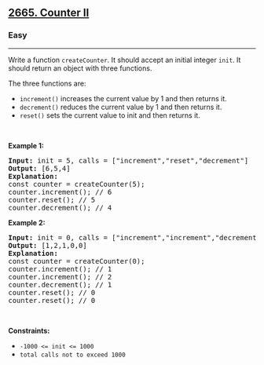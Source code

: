 <h2><a href="https://leetcode.com/problems/counter-ii/">2665. Counter II</a></h2>
<h3>Easy</h3>
<hr>
<div>
<p>
Write a function <code>createCounter</code>. It should accept an initial integer <code>init</code>. It should return an object with three functions.

The three functions are:
<ul>
<li><code>increment()</code> increases the current value by 1 and then returns it.</li>
<li><code>decrement()</code> reduces the current value by 1 and then returns it.</li>
<li><code>reset()</code> sets the current value to init and then returns it.</li>
</ul>
</p>

<p>&nbsp;</p>
<p><strong>Example 1:</strong></p>
<pre>
<strong>Input:</strong> init = 5, calls = ["increment","reset","decrement"]
<strong>Output:</strong> [6,5,4]
<strong>Explanation:</strong>
const counter = createCounter(5);
counter.increment(); // 6
counter.reset(); // 5
counter.decrement(); // 4
</pre>

<p><strong>Example 2:</strong></p>
<pre>
<strong>Input:</strong> init = 0, calls = ["increment","increment","decrement","reset","reset"]
<strong>Output:</strong> [1,2,1,0,0]
<strong>Explanation:</strong>
const counter = createCounter(0);
counter.increment(); // 1
counter.increment(); // 2
counter.decrement(); // 1
counter.reset(); // 0
counter.reset(); // 0
</pre>

<p>&nbsp;</p>
<p><strong>Constraints:</strong></p>
<ul>
<li><code>-1000 &lt;= init &lt;= 1000</code></li>
<li><code>total calls not to exceed 1000</code></li>
</ul>
</div>